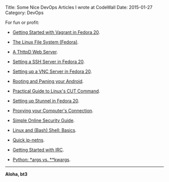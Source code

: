 Title: Some Nice DevOps Articles I wrote at CodeWall
Date: 2015-01-27
Category: DevOps


For fun or profit:

*  [Getting Started with Vagrant in Fedora 20](https://coderwall.com/p/s6hapa/getting-started-with-vagrant-in-fedora-20).

* [The Linux File System (Fedora)](https://coderwall.com/p/5pam_q/the-linux-file-system-fedora).

*  [A ThttpD Web Server](https://coderwall.com/p/uzu9mq/a-thttpd-web-server).

*  [Setting a SSH Server in Fedora 20](https://coderwall.com/p/kopgca/setting-a-ssh-server-in-fedora-20).

*  [Setting up a VNC Server in Fedora 20](https://coderwall.com/p/3mpszw/setting-up-a-vnc-server-in-fedora-20).

* [Rooting and Pwning your Android](https://coderwall.com/p/3hrrmq/rooting-and-pwning-your-android).

* [Practical Guide to Linux's CUT Command](https://coderwall.com/p/wcje3w/practical-guide-to-linux-s-cut-command).

*  [Setting up Stunnel in Fedora 20](https://coderwall.com/p/gkhwoq/setting-up-stunnel-in-fedora-20).

* [Proxying your Computer's Connection](https://coderwall.com/p/vm0-fw/proxying-your-computer-s-connection).

* [Simple Online Security Guide](https://coderwall.com/p/rnywsq/simple-online-security-guide).

* [Linux and (Bash) Shell: Basics](https://coderwall.com/p/kubxjq/linux-and-bash-shell-basics).

* [Quick ip-netns](https://coderwall.com/p/uf_44a/quick-ip-netns).

* [Getting Started with IRC](https://coderwall.com/p/l2vbta/getting-started-with-irc).

* [Python: *args vs. **kwargs](https://coderwall.com/p/_5bn5w/python-args-vs-kwargs).


----

**Aloha, bt3**